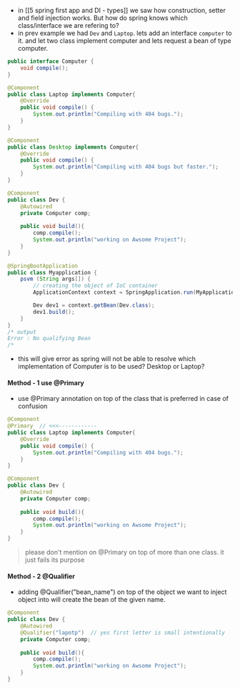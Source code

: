- in [[5 spring first app and DI - types]] we saw how construction, setter and field injection works. But how do spring knows which class/interface we are refering to?
- in prev example we had `Dev` and `Laptop`. lets add an interface `computer` to it. and let two class implement computer and lets request a bean of type computer.

```java
public interface Computer {
	void compile();
}
```

```java
@Component
public class Laptop implements Computer{
	@Override
	public void compile() {
		System.out.println("Compiling with 404 bugs.");
	}
}
```

```java
@Component
public class Desktop implements Computer{
	@Override
	public void compile() {
		System.out.println("Compiling with 404 bugs but faster.");
	}
}
```

```java
@Component
public class Dev {
	@Autowired
	private Computer comp;
	
	public void build(){
		comp.compile();
		System.out.println("working on Awsome Project");
	}
}
```

```java
@SpringBootApplication
public class Myapplication {
	psvm (String args[]) {
		// creating the object of IoC container
		ApplicationContext context = SpringApplication.run(MyApplication.class, args);

		Dev dev1 = context.getBean(Dev.class);
		dev1.build();
	}
}
/* output
Error : No qualifying Bean
/*
```

- this will give error as spring will not be able to resolve which implementation of Computer is to be used? Desktop or Laptop?

#### Method - 1 use @Primary
- use @Primary annotation on top of the class that is preferred in case of confusion

```java
@Component
@Primary  // <<<------------
public class Laptop implements Computer{
	@Override
	public void compile() {
		System.out.println("Compiling with 404 bugs.");
	}
}
```

```java
@Component
public class Dev {
	@Autowired
	private Computer comp;
	
	public void build(){
		comp.compile();
		System.out.println("working on Awsome Project");
	}
}
```

> please don't mention on @Primary on top of more than one class. it just fails its purpose

#### Method - 2 @Qualifier
- adding @Qualifier("bean_name") on top of the object we want to inject object into will create the bean of the given name.

```java
@Component
public class Dev {
	@Autowired
	@Qualifier("lapotp")  // yes first letter is small intentionally
	private Computer comp;
	
	public void build(){
		comp.compile();
		System.out.println("working on Awsome Project");
	}
}
```